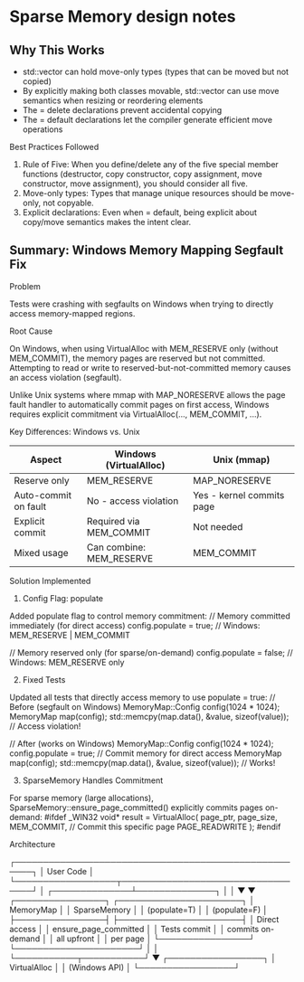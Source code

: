 # Sparse Memory design notes

## Why This Works

  - std::vector can hold move-only types (types that can be moved but not copied)
  - By explicitly making both classes movable, std::vector can use move semantics when resizing or reordering
  elements
  - The = delete declarations prevent accidental copying
  - The = default declarations let the compiler generate efficient move operations

  Best Practices Followed

  1. Rule of Five: When you define/delete any of the five special member functions (destructor, copy constructor,
  copy assignment, move constructor, move assignment), you should consider all five.
  2. Move-only types: Types that manage unique resources should be move-only, not copyable.
  3. Explicit declarations: Even when = default, being explicit about copy/move semantics makes the intent clear.

## Summary: Windows Memory Mapping Segfault Fix

  Problem

  Tests were crashing with segfaults on Windows when trying to directly access memory-mapped regions.

  Root Cause

  On Windows, when using VirtualAlloc with MEM_RESERVE only (without MEM_COMMIT), the memory pages are reserved but
  not committed. Attempting to read or write to reserved-but-not-committed memory causes an access violation
  (segfault).

  Unlike Unix systems where mmap with MAP_NORESERVE allows the page fault handler to automatically commit pages on
  first access, Windows requires explicit commitment via VirtualAlloc(..., MEM_COMMIT, ...).

  Key Differences: Windows vs. Unix

  | Aspect               | Windows (VirtualAlloc)                | Unix (mmap)                 |
  |----------------------|---------------------------------------|-----------------------------|
  | Reserve only         | MEM_RESERVE                           | MAP_NORESERVE               |
  | Auto-commit on fault | No - access violation                 | Yes - kernel commits page   |
  | Explicit commit      | Required via MEM_COMMIT               | Not needed                  |
  | Mixed usage          | Can combine: MEM_RESERVE | MEM_COMMIT | Single mmap call            |

  Solution Implemented

  1. Config Flag: populate

  Added populate flag to control memory commitment:
  // Memory committed immediately (for direct access)
  config.populate = true;   // Windows: MEM_RESERVE | MEM_COMMIT

  // Memory reserved only (for sparse/on-demand)
  config.populate = false;  // Windows: MEM_RESERVE only

  2. Fixed Tests

  Updated all tests that directly access memory to use populate = true:
  // Before (segfault on Windows)
  MemoryMap::Config config(1024 * 1024);
  MemoryMap map(config);
  std::memcpy(map.data(), &value, sizeof(value));  // Access violation!

  // After (works on Windows)
  MemoryMap::Config config(1024 * 1024);
  config.populate = true;  // Commit memory for direct access
  MemoryMap map(config);
  std::memcpy(map.data(), &value, sizeof(value));  // Works!

  3. SparseMemory Handles Commitment

  For sparse memory (large allocations), SparseMemory::ensure_page_committed() explicitly commits pages on-demand:
  #ifdef _WIN32
      void* result = VirtualAlloc(
          page_ptr,
          page_size,
          MEM_COMMIT,      // Commit this specific page
          PAGE_READWRITE
      );
  #endif

  Architecture

  ┌─────────────────────────────────────────────────────┐
  │                             User Code                                   │
  └──────────────────┬──────────────────────────────────┘
                            │
       ┌──────────────┴──────────────┐
       │                                        │
       ▼                                       ▼
  ┌────────────────┐    ┌──────────────────────┐
  │      MemoryMap       │    │        SparseMemory          │
  │      (populate=T)    │    │        (populate=F)          │
  ├────────────────┤    ├──────────────────────┤
  │     Direct access    │    │     ensure_page_committed    │
  │     Tests commit     │    │      commits on-demand       │
  │     all upfront      │    │          per page            │
  └────────────────┘    └──────────────────────┘
           │                                │
           └───────────┬───────────┘
                           ▼
              ┌─────────────────┐
              │     VirtualAlloc      │
              │     (Windows API)     │
              └─────────────────┘
